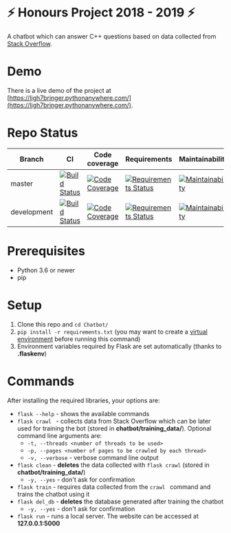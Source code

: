 # :zap: Honours Project 2018 - 2019 :zap:
A chatbot which can answer C++ questions based on data collected from [Stack Overflow](https://stackoverflow.com/questions/tagged/c%2b%2b?sort=votes&pageSize=15).

# Demo

There is a live demo of the project at [https://ligh7bringer.pythonanywhere.com/](https://ligh7bringer.pythonanywhere.com/).

# Repo Status
| **Branch**      | **CI**                                                       | **Code coverage**                                            | **Requirements**                                             | **Maintainability**                                          |
|-----------------|---|---|---|---|
| master |[![Build Status](https://travis-ci.org/Ligh7bringer/Chatbot.svg?branch=master)](https://travis-ci.org/Ligh7bringer/Chatbot)|[![Code Coverage](https://codecov.io/github/Ligh7bringer/Chatbot/branch/master/graphs/badge.svg)](https://codecov.io/github/Ligh7bringer/Chatbot)|[![Requirements Status](https://requires.io/github/Ligh7bringer/Chatbot/requirements.svg?branch=master)](https://requires.io/github/Ligh7bringer/Chatbot/requirements/?branch=master)|[![Maintainability](https://api.codeclimate.com/v1/badges/b1106d6c1e2f197d07ba/maintainability)](https://codeclimate.com/github/Ligh7bringer/Chatbot/maintainability)|
| development |[![Build Status](https://travis-ci.org/Ligh7bringer/Chatbot.svg?branch=dev)](https://travis-ci.org/Ligh7bringer/Chatbot)|[![Code Coverage](https://codecov.io/github/Ligh7bringer/Chatbot/branch/dev/graphs/badge.svg)](https://codecov.io/github/Ligh7bringer/Chatbot)|[![Requirements Status](https://requires.io/github/Ligh7bringer/Chatbot/requirements.svg?branch=dev)](https://requires.io/github/Ligh7bringer/Chatbot/requirements/?branch=dev)|[![Maintainability](https://api.codeclimate.com/v1/badges/b1106d6c1e2f197d07ba/maintainability)](https://codeclimate.com/github/Ligh7bringer/Chatbot/maintainability)|

# Prerequisites
* Python 3.6 or newer
* pip

# Setup
1. Clone this repo and `` cd Chatbot/ ``
2. ``pip install -r requirements.txt``
    (you may want to create a [virtual environment](https://docs.python.org/3/tutorial/venv.html) before running this command)
3. Environment variables required by Flask are set automatically (thanks to **.flaskenv**)

# Commands
After installing the required libraries, your options are:



- ```flask --help``` - shows the available commands
- ```flask crawl ``` - collects data from Stack Overflow which can be later used for training the bot (stored in **chatbot/training_data/**). Optional command line arguments are:
  - ``-t, --threads <number of threads to be used>``	
  - ``-p, --pages <number of pages to be crawled by each thread>``
  - ``-v, --verbose`` - verbose command line output
- `` flask clean `` - **deletes** the data collected with `` flask crawl `` (stored in **chatbot/training_data/**)
  * ```-y, --yes``` - don't ask for confirmation
- `` flask train `` - requires data collected from the ``crawl `` command and trains the chatbot using it
- ``` flask del_db ``` - **deletes** the database generated after training the chatbot
  * ```-y, --yes``` - don't ask for confirmation
- `` flask run `` - runs a local server. The website can be accessed at **127.0.0.1:5000**
